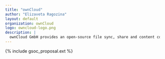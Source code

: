 ```yaml
---
title: "ownCloud"
author: "Elizaveta Ragozina"
layout: default
organization: ownCloud
logo: owncloud-logo.png
description: |
  ownCloud GmbH provides an open-source file sync, share and content collaboration software that lets teams work on data easily from anywhere, on any device.
---
```


{% include gsoc_proposal.ext %}
